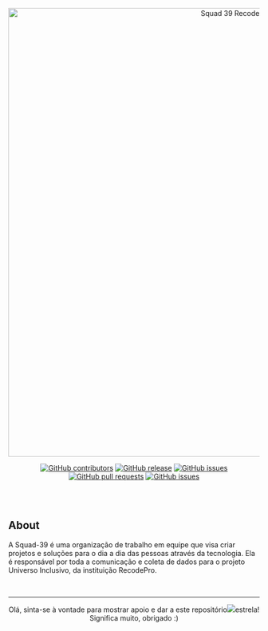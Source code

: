 
<p align="center">
  <img alt="Squad 39 Recode Pro" src="https://github.com/Squad-039-RecodePro/universo-inclusivo/assets/116025593/3a08cd98-cb4e-40d4-8fa4-ac800df16e7c" "height="1000px" width="900px">
</p>



<div align="center">
  
[![GitHub contributors](https://img.shields.io/github/contributors/Squad-039-RecodePro/universo-inclusivo.svg?style=flat-square)](https://github.com/Squad-039-RecodePro/universo-inclusivo](https://github.com/Squad-039-RecodePro/universo-inclusivo)/graphs/contributors)
[![GitHub release](https://img.shields.io/github/license/Squad-039-RecodePro/universo-inclusivo.svg?style=flat-square)](https://github.com/Squad-039-RecodePro/universo-inclusivo/blob/master/LICENSE)
[![GitHub issues](https://img.shields.io/github/issues/Squad-039-RecodePro/universo-inclusivo.svg?style=flat-square)](https://github.com/Squad-039-RecodePro/universo-inclusivo/issues)
[![GitHub pull requests](https://img.shields.io/github/issues-pr-raw/Squad-039-RecodePro/universo-inclusivo.svg?style=flat-square)](https://github.com/Squad-039-RecodePro/universo-inclusivo/pulls)
[![GitHub issues](https://img.shields.io/github/stars/Squad-039-RecodePro/universo-inclusivo.svg?style=flat-square)](https://github.com/Squad-039-RecodePro/universo-inclusivo/stargazers)

<br><br>
</div>

## **About**

A Squad-39 é uma organização de trabalho em equipe que visa criar projetos e soluções para o dia a dia das pessoas através da tecnologia. Ela é responsável por toda a comunicação e coleta de dados para o projeto Universo Inclusivo, da instituição RecodePro.

<br>


--------
<p align="center">
 Olá, sinta-se à vontade para mostrar apoio e dar a este repositório<img src="https://img.icons8.com/fluency/20/null/star.png"/>estrela! Significa muito, obrigado :) 
</p>

